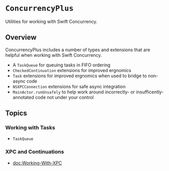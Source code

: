 # ``ConcurrencyPlus``

Utilities for working with Swift Concurrency.

## Overview

ConcurrencyPlus includes a number of types and extensions that are helpful when working with Swift Concurrency.

- A ``TaskQueue`` for queuing tasks in FIFO ordering
- `CheckedContinuation` extensions for improved ergnomics
- `Task` extensions for improved ergnomics when used to bridge to non-async code
- `NSXPCConnection` extensions for safe async integration
- `MainActor.runUnsafely` to help work around incorrectly- or insufficently-annotated code not under your control

## Topics

### Working with Tasks

- ``TaskQueue``

### XPC and Continuations

- <doc:Working-With-XPC>

